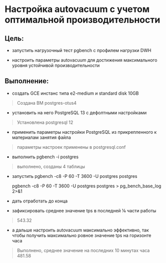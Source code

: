 # Настройка autovacuum с учетом оптимальной производительности

## Цель:
- запустить нагрузочный тест pgbench с профилем нагрузки DWH

- настроить параметры autovacuum для достижения максимального уровня устойчивой производительности

## Выполнение:

- создать GCE инстанс типа e2-medium и standard disk 10GB

> Создана ВМ postgres-otus4

- установить на него PostgreSQL 13 с дефолтными настройками

> Установлена postgresql 12

- применить параметры настройки PostgreSQL из прикрепленного к материалам занятия файла

> параметры настроек применены в postgresql.conf

- выполнить pgbench -i postgres

> выполнено, созданы 4 таблицы

- запустить pgbench -c8 -P 60 -T 3600 -U postgres postgres

    pgbench -c8 -P 60 -T 3600 -U postgres postgres > pg_bench_base_log 2>&1

- дать отработать до конца

- зафиксировать среднее значение tps в последней ⅙ части работы

> 543.32

- а дальше настроить autovacuum максимально эффективно, так чтобы получить максимально ровное значение tps на горизонте часа

> Выполнено, среднее значение на последних 10 минутах часа 481.58
